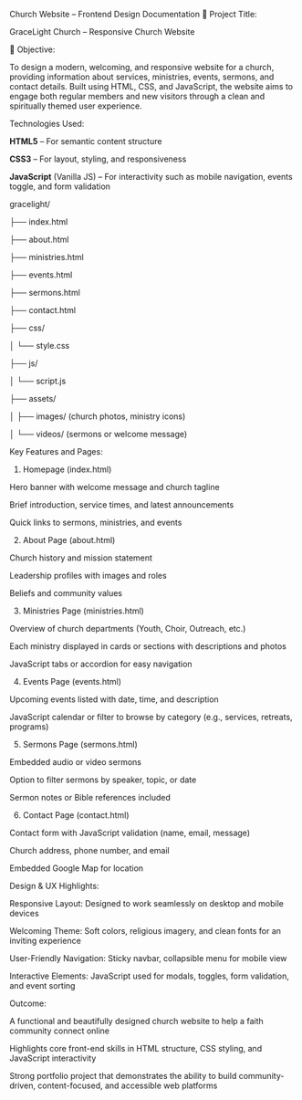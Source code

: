 Church Website – Frontend Design Documentation
📌 Project Title:

GraceLight Church – Responsive Church Website

🎯 Objective:

To design a modern, welcoming, and responsive website for a church, providing information about services, ministries, events, sermons, and contact details. Built using HTML, CSS, and JavaScript, the website aims to engage both regular members and new visitors through a clean and spiritually themed user experience.

Technologies Used:

**HTML5** – For semantic content structure

**CSS3** – For layout, styling, and responsiveness

**JavaScript** (Vanilla JS) – For interactivity such as mobile navigation, events toggle, and form validation


gracelight/

├── index.html

├── about.html

├── ministries.html

├── events.html

├── sermons.html

├── contact.html

├── css/

│   └── style.css

├── js/

│   └── script.js

├── assets/

│   ├── images/ (church photos, ministry icons)

│   └── videos/ (sermons or welcome message)


Key Features and Pages:
1. Homepage (index.html)

Hero banner with welcome message and church tagline

Brief introduction, service times, and latest announcements

Quick links to sermons, ministries, and events

2. About Page (about.html)

Church history and mission statement

Leadership profiles with images and roles

Beliefs and community values

3. Ministries Page (ministries.html)

Overview of church departments (Youth, Choir, Outreach, etc.)

Each ministry displayed in cards or sections with descriptions and photos

JavaScript tabs or accordion for easy navigation

4. Events Page (events.html)

Upcoming events listed with date, time, and description

JavaScript calendar or filter to browse by category (e.g., services, retreats, programs)

5. Sermons Page (sermons.html)

Embedded audio or video sermons

Option to filter sermons by speaker, topic, or date

Sermon notes or Bible references included

6. Contact Page (contact.html)

Contact form with JavaScript validation (name, email, message)

Church address, phone number, and email

Embedded Google Map for location


Design & UX Highlights:

Responsive Layout: Designed to work seamlessly on desktop and mobile devices

Welcoming Theme: Soft colors, religious imagery, and clean fonts for an inviting experience

User-Friendly Navigation: Sticky navbar, collapsible menu for mobile view

Interactive Elements: JavaScript used for modals, toggles, form validation, and event sorting


Outcome:

A functional and beautifully designed church website to help a faith community connect online

Highlights core front-end skills in HTML structure, CSS styling, and JavaScript interactivity

Strong portfolio project that demonstrates the ability to build community-driven, content-focused, and accessible web platforms